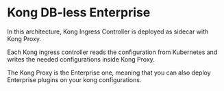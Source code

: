 # Kong DB-less Enterprise

In this architecture, Kong Ingress Controller is deployed as sidecar with Kong Proxy.

Each Kong ingress controller reads the configuration from Kubernetes and writes the needed configurations inside
Kong Proxy.

The Kong Proxy is the Enterprise one, meaning that you can also deploy Enterprise plugins on your kong configurations.

